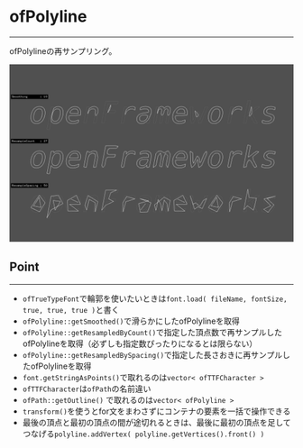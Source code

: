 # ofPolyline
---
ofPolylineの再サンプリング。  
  
![screenshot](screenshot.png)  

## Point
---
- `ofTrueTypeFont`で輪郭を使いたいときは`font.load( fileName, fontSize, true, true, true )`と書く
- `ofPolyline::getSmoothed()`で滑らかにしたofPolylineを取得
- `ofPolyline::getResampledByCount()`で指定した頂点数で再サンプルしたofPolylineを取得（必ずしも指定数ぴったりになるとは限らない）
- `ofPolyline::getResampledBySpacing()`で指定した長さおきに再サンプルしたofPolylineを取得
- `font.getStringAsPoints()`で取れるのは`vector< ofTTFCharacter >`
- `ofTTFCharacter`は`ofPath`の名前違い
- `ofPath::getOutline()` で取れるのは`vector< ofPolyline >`
- `transform()`を使うとfor文をまわさずにコンテナの要素を一括で操作できる
- 最後の頂点と最初の頂点の間が途切れるときは、最後に最初の頂点を足してつなげる`polyline.addVertex( polyline.getVertices().front() )`